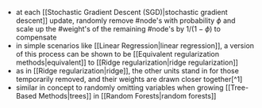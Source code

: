 - at each [[Stochastic Gradient Descent (SGD)|stochastic gradient descent]] update, randomly remove #node's with probability $\phi$ and scale up the #weight's of the remaining #node's by $1/(1-\phi)$ to compensate
- in simple scenarios like [[Linear Regression|linear regression]], a version of this process can be shown to be [[Equivalent regularization methods|equivalent]] to [[Ridge regularization|ridge regularization]]
- as in [[Ridge regularization|ridge]], the other units stand in for those temporarily removed, and their weights are drawn closer together[^1]
- similar in concept to randomly omitting variables when growing [[Tree-Based Methods|trees]] in [[Random Forests|random forests]]